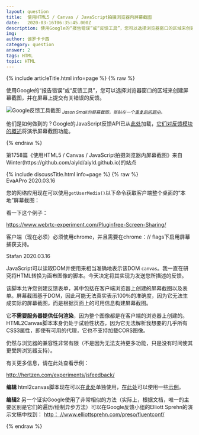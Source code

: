 ```yaml
---
layout: question
title:  使用HTML5 / Canvas / JavaScript拍摄浏览器内屏幕截图
date:   2020-03-16T06:35:45.000Z
description: 使用Google的“报告错误”或“反馈工具”，您可以选择浏览器窗口的区域来创建屏幕截图，并在屏幕上提交有关错误的反馈。Jason Small的屏幕截...
img: 
author: 伽罗卡卡西
category: question
answer: 2
tags: HTML
topic: HTML
---
```

<div class="article-root">
  <div class="article">
    {% include articleTitle.html info=page %}
    {% raw %}
    <div class="article-content"><p><font style="vertical-align: inherit;"><font style="vertical-align: inherit;">使用Google的“报告错误”或“反馈工具”，您可以选择浏览器窗口的区域来创建屏幕截图，并在屏幕上提交有关错误的反馈。</font></font></p>

<p><img src="https://www.samyoc.com//uploads/users/18200/images/thumbnails/1584340545788.png" data-src="https://www.samyoc.com//uploads/users/18200/images/1584340545788.png" alt="Google反馈工具截图">
<sub><em><font style="vertical-align: inherit;"><font style="vertical-align: inherit;">Jason Small的屏幕截图，张贴在一个</font></font><a href="https://stackoverflow.com/questions/6608327/google-style-send-feedback"><font style="vertical-align: inherit;"><font style="vertical-align: inherit;">重复的问题中</font></font></a><font style="vertical-align: inherit;"><font style="vertical-align: inherit;">。</font></font></em> </sub></p>

<p><font style="vertical-align: inherit;"><font style="vertical-align: inherit;">他们是如何做到的？</font><font style="vertical-align: inherit;">Google的JavaScript反馈API已从</font></font><a href="https://ssl.gstatic.com/feedback/api.js" rel="noreferrer"><font style="vertical-align: inherit;"><font style="vertical-align: inherit;">此处</font></font></a><font style="vertical-align: inherit;"><font style="vertical-align: inherit;">加载</font><font style="vertical-align: inherit;">，</font></font><a href="http://www.google.com/tools/feedback/intl/en/learnmore.html" rel="noreferrer"><font style="vertical-align: inherit;"><font style="vertical-align: inherit;">它们对反馈模块的概述</font></font></a><font style="vertical-align: inherit;"><font style="vertical-align: inherit;">将演示屏幕截图功能。</font></font></p></div>
    {% endraw %}
  </div>
  <p class="winter_mark">第1758篇《使用HTML5 / Canvas / JavaScript拍摄浏览器内屏幕截图》来自Winter(https://github.com/aiyld/aiyld.github.io)的站点</p>
  <div class="discuss-wrapper">
    {% include discussTitle.html info=page %}
    {% raw %}
    <div class="discuss-list">
    <div class="discuss-item">
        <div class="discuss-parent">
          <div class="discuss-meta">
            <span class="discuss-user">EvaAPro</span>
            <span class="discuss-time">2020.03.16</span>
          </div>
          <div class="discuss-comment"><p><font style="vertical-align: inherit;"><font style="vertical-align: inherit;">您的网络应用现在可以使用</font></font><code>getUserMedia()</code><font style="vertical-align: inherit;"><font style="vertical-align: inherit;">以下命令</font><font style="vertical-align: inherit;">获取客户端整个桌面的“本地”屏幕截图</font><font style="vertical-align: inherit;">：</font></font></p>

<p><font style="vertical-align: inherit;"><font style="vertical-align: inherit;">看一下这个例子： </font></font></p>

<p><a href="https://www.webrtc-experiment.com/Pluginfree-Screen-Sharing/" rel="noreferrer"><font style="vertical-align: inherit;"><font style="vertical-align: inherit;">https://www.webrtc-experiment.com/Pluginfree-Screen-Sharing/</font></font></a></p>

<p><font style="vertical-align: inherit;"><font style="vertical-align: inherit;">客户端（现在必须）必须使用chrome，并且需要在chrome：// flags下启用屏幕捕获支持。</font></font></p></div>
        </div></div><div class="discuss-item">
        <div class="discuss-parent">
          <div class="discuss-meta">
            <span class="discuss-user">Stafan</span>
            <span class="discuss-time">2020.03.16</span>
          </div>
          <div class="discuss-comment"><p><font style="vertical-align: inherit;"><font style="vertical-align: inherit;">JavaScript可以读取DOM并使用来相当准确地表示该DOM </font></font><code>canvas</code><font style="vertical-align: inherit;"><font style="vertical-align: inherit;">。</font><font style="vertical-align: inherit;">我一直在研究将HTML转换为画布图像的脚本。</font><font style="vertical-align: inherit;">今天决定将其实现为发送您所描述的反馈。</font></font></p>

<p><font style="vertical-align: inherit;"><font style="vertical-align: inherit;">该脚本允许您创建反馈表单，其中包括在客户端浏览器上创建的屏幕截图以及表单。</font><font style="vertical-align: inherit;">屏幕截图基于DOM，因此可能无法真实表示100％的准确度，因为它无法生成实际的屏幕截图，而是根据页面上的可用信息构建屏幕截图。</font></font></p>

<p><font style="vertical-align: inherit;"><font style="vertical-align: inherit;">它</font></font><strong><font style="vertical-align: inherit;"><font style="vertical-align: inherit;">不需要服务器提供任何渲染</font></font></strong><font style="vertical-align: inherit;"><font style="vertical-align: inherit;">，因为整个图像都是在客户端的浏览器上创建的。</font><font style="vertical-align: inherit;">HTML2Canvas脚本本身仍处于试验性状态，因为它无法解析我想要的几乎所有CSS3属性，即使有可用的代理，它也不支持加载CORS图像。</font></font></p>

<p><font style="vertical-align: inherit;"><font style="vertical-align: inherit;">仍然与浏览器的兼容性非常有限（不是因为无法支持更多功能，只是没有时间使其更受跨浏览器支持）。</font></font></p>

<p><font style="vertical-align: inherit;"><font style="vertical-align: inherit;">有关更多信息，请在此处查看示例：</font></font></p>

<p><a href="http://hertzen.com/experiments/jsfeedback/" rel="noreferrer"><font style="vertical-align: inherit;"><font style="vertical-align: inherit;">http://hertzen.com/experiments/jsfeedback/</font></font></a></p>

<p><strong><font style="vertical-align: inherit;"><font style="vertical-align: inherit;">编辑</font></font></strong><font style="vertical-align: inherit;"><font style="vertical-align: inherit;"> 
html2canvas脚本现在可以</font></font><a href="https://github.com/niklasvh/html2canvas" rel="noreferrer"><font style="vertical-align: inherit;"><font style="vertical-align: inherit;">在此处</font></font></a><font style="vertical-align: inherit;"><font style="vertical-align: inherit;">单独使用，</font><a href="https://github.com/niklasvh/html2canvas" rel="noreferrer"><font style="vertical-align: inherit;">在此处</font></a><font style="vertical-align: inherit;">可以使用</font><font style="vertical-align: inherit;">一些</font></font><a href="http://html2canvas.hertzen.com/" rel="noreferrer"><font style="vertical-align: inherit;"><font style="vertical-align: inherit;">示例</font></font></a><font style="vertical-align: inherit;"><font style="vertical-align: inherit;">。</font></font></p>

<p><strong><font style="vertical-align: inherit;"><font style="vertical-align: inherit;">编辑2</font></font></strong><font style="vertical-align: inherit;"><font style="vertical-align: inherit;"> 
另一个证实Google使用了非常相似的方法（实际上，根据文档，唯一的主要区别是它们的遍历/绘制异步方法）可以在Google反馈小组的Elliott Sprehn的演示文稿中找到：
 </font></font><a href="http://www.elliottsprehn.com/preso/fluentconf/" rel="noreferrer"><font style="vertical-align: inherit;"><font style="vertical-align: inherit;">http： //www.elliottsprehn.com/preso/fluentconf/</font></font></a></p></div>
        </div></div>
    </div>
    {% endraw %}
  </div>
<div>
